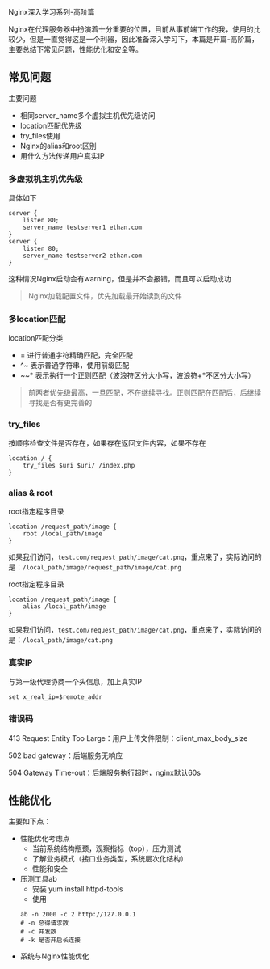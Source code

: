 Nginx深入学习系列-高阶篇

Nginx在代理服务器中扮演着十分重要的位置，目前从事前端工作的我，使用的比较少，但是一直觉得这是一个利器，因此准备深入学习下，本篇是开篇-高阶篇，主要总结下常见问题，性能优化和安全等。

<!-- more -->

## 常见问题
主要问题
* 相同server_name多个虚拟主机优先级访问
* location匹配优先级
* try_files使用
* Nginx的alias和root区别
* 用什么方法传递用户真实IP

### 多虚拟机主机优先级
具体如下
```shell
server {
    listen 80;
    server_name testserver1 ethan.com
}
server {
    listen 80;
    server_name testserver2 ethan.com
}
```

这种情况Nginx启动会有warning，但是并不会报错，而且可以启动成功

> Nginx加载配置文件，优先加载最开始读到的文件

### 多location匹配
location匹配分类
* = 进行普通字符精确匹配，完全匹配
* ^~ 表示普通字符串，使用前缀匹配
* ~\~* 表示执行一个正则匹配（波浪符区分大小写，波浪符+*不区分大小写）

> 前两者优先级最高，一旦匹配，不在继续寻找。正则匹配在匹配后，后继续寻找是否有更完善的

### try_files
按顺序检查文件是否存在，如果存在返回文件内容，如果不存在
```shell
location / {
    try_files $uri $uri/ /index.php
}
```

### alias & root
root指定程序目录
```shell
location /request_path/image {
    root /local_path/image
}
```

如果我们访问，`test.com/request_path/image/cat.png`，重点来了，实际访问的是：`/local_path/image/request_path/image/cat.png`

root指定程序目录
```shell
location /request_path/image {
    alias /local_path/image
}
```

如果我们访问，`test.com/request_path/image/cat.png`，重点来了，实际访问的是：`/local_path/image/cat.png`

### 真实IP
与第一级代理协商一个头信息，加上真实IP
```shell
set x_real_ip=$remote_addr
```

### 错误码
413 Request Entity Too Large：用户上传文件限制：client_max_body_size

502 bad gateway：后端服务无响应

504 Gateway Time-out：后端服务执行超时，nginx默认60s

## 性能优化
主要如下点：
* 性能优化考虑点
  * 当前系统结构瓶颈，观察指标（top），压力测试
  * 了解业务模式（接口业务类型，系统层次化结构）
  * 性能和安全
* 压测工具ab
  * 安装 yum install httpd-tools
  * 使用
  ```shell
  ab -n 2000 -c 2 http://127.0.0.1
  # -n 总得请求数
  # -c 并发数
  # -k 是否开启长连接
  ```
* 系统与Nginx性能优化

